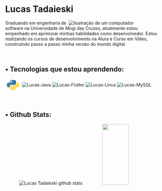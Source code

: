 # Lucas Tadaieski 
<img src="https://raw.githubusercontent.com/MicaelliMedeiros/micaellimedeiros/master/image/computer-illustration.png" alt="ilustração de um computador" min-width="300px" max-width="300px" width="300px" align="right">

Graduando em engenharia de software na Universidade de Mogi das Cruzes, atualmente estou empenhado em aprimorar minhas habilidades como desenvolvedor. Estou realizando os cursos de desenvolvimento na Alura e Curso em Vídeo, construindo passo a passo minha versão do mundo digital.
</div><br/>


## • Tecnologias que estou aprendendo:

<div style="display: inline_block">
  <img align="center" alt="Lucas-Python" height="40" width="50" src="https://raw.githubusercontent.com/devicons/devicon/master/icons/python/python-original.svg" />
  <img align="center" alt="Lucas-Java" height="40" width="60" src="https://cdn.jsdelivr.net/gh/devicons/devicon/icons/java/java-original.svg" />
  <img align="center" alt="Lucas-Flutter" height="40" width="30" src="https://cdn.jsdelivr.net/gh/devicons/devicon/icons/flutter/flutter-original.svg" />
  <img align="center" alt="Lucas-Linux" height="40" width="50"  src="https://cdn.jsdelivr.net/gh/devicons/devicon/icons/linux/linux-original.svg" />
  <img align="center" alt="Lucas-MySQL" height="70" width="90" src="https://cdn.jsdelivr.net/gh/devicons/devicon/icons/mysql/mysql-original-wordmark.svg" />
          
</div><br/>
</div><br/>


## • Github Stats:
<div align="center">  
  <img width="49%" height="195px" src="https://github-readme-stats.vercel.app/api?username=LucasTadaieski&show_icons=true&count_private=true&hide_border=true&title_color=00bfbf&icon_color=00bfbf&text_color=c9d1d9&bg_color=0d1117" alt="Lucas Tadaieski github stats" /> 
  <img width="41%" height="195px" src="https://github-readme-stats.vercel.app/api/top-langs/?username=LucasTadaieski&layout=compact&hide_border=true&title_color=00bfbf&text_color=00bfbf&bg_color=0d1117" />
</div>
